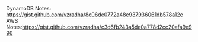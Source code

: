 DynamoDB Notes: https://gist.github.com/vzradha/8c06de0772a48e937936061db578a12e
AWS Notes:https://gist.github.com/vzradha/c3d6fb243a5de0a778d2cc20afa9e996
